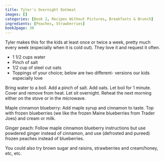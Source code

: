 ```yaml
---
title: Tyler's Overnight Oatmeal
images: []
categories: [Book 2, Recipes Without Pictures, Breakfasts & Brunch]
ingredients: [Peaches, Strawberries]
book2page: 30
---
```


Tyler makes this for the kids at least once or twice a week, pretty much every week (especially when it is cold out). They love it and request it often. 

- 1 1/2 cups water
- Pinch of salt
- 1/2 cup of steel cut oats
- Toppings of your choice; below are two different- versions our kids especially love

Bring water to a boil. Add a pinch of salt. Add oats. Let boil for 1 minute. Cover and remove from heat. Let sit overnight. Reheat the next morning either on the stove or in the microwave. 

Maple cinnamon blueberry: Add maple syrup and cinnamon to taste. Top with frozen blueberries (we like the frozen Maine blueberries from Trader Joes) and cream or milk. 

Ginger peach: Follow maple cinnamon blueberry instructions but use powdered ginger instead of cinnamon, and use (defrosted and pureed) frozen peaches instead of blueberries. 

You could also try brown sugar and raisins, strawberries and cream/honey, etc, etc.
